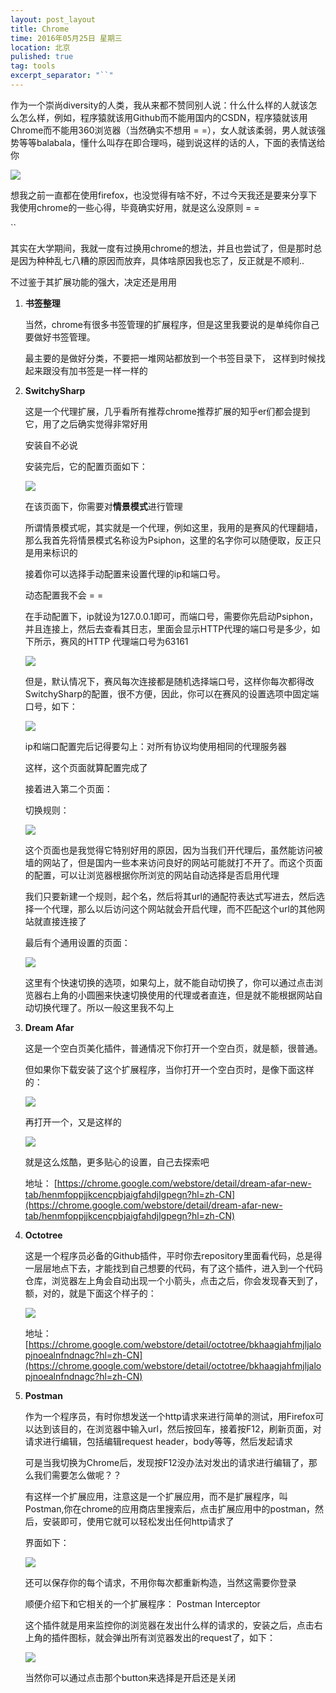 ```yaml
---
layout: post_layout
title: Chrome
time: 2016年05月25日 星期三
location: 北京
pulished: true
tag: tools
excerpt_separator: "``"
---
```


作为一个崇尚diversity的人类，我从来都不赞同别人说：什么什么样的人就该怎么怎么样，例如，程序猿就该用Github而不能用国内的CSDN，程序猿就该用Chrome而不能用360浏览器（当然确实不想用 = =），女人就该柔弱，男人就该强势等等balabala，懂什么叫存在即合理吗，碰到说这样的话的人，下面的表情送给你

![]({{site.pictureurl}}15.jpg?raw=true)

想我之前一直都在使用firefox，也没觉得有啥不好，不过今天我还是要来分享下我使用chrome的一些心得，毕竟确实好用，就是这么没原则 = =

``

其实在大学期间，我就一度有过换用chrome的想法，并且也尝试了，但是那时总是因为种种乱七八糟的原因而放弃，具体啥原因我也忘了，反正就是不顺利..

不过鉴于其扩展功能的强大，决定还是用用

1. **书签整理**

	当然，chrome有很多书签管理的扩展程序，但是这里我要说的是单纯你自己要做好书签管理。

	最主要的是做好分类，不要把一堆网站都放到一个书签目录下， 这样到时候找起来跟没有加书签是一样一样的

2. **SwitchySharp**

	这是一个代理扩展，几乎看所有推荐chrome推荐扩展的知乎er们都会提到它，用了之后确实觉得非常好用

	安装自不必说

	安装完后，它的配置页面如下：

	![]({{site.pictureurl}}16.jpg?raw=true)

	在该页面下，你需要对**情景模式**进行管理

	所谓情景模式呢，其实就是一个代理，例如这里，我用的是赛风的代理翻墙，那么我首先将情景模式名称设为Psiphon，这里的名字你可以随便取，反正只是用来标识的

	接着你可以选择手动配置来设置代理的ip和端口号。

	动态配置我不会 = =

	在手动配置下，ip就设为127.0.0.1即可，而端口号，需要你先启动Psiphon，并且连接上，然后去查看其日志，里面会显示HTTP代理的端口号是多少，如下所示，赛风的HTTP 代理端口号为63161

	![]({{site.pictureurl}}17.jpg?raw=true)

	但是，默认情况下，赛风每次连接都是随机选择端口号，这样你每次都得改SwitchySharp的配置，很不方便，因此，你可以在赛风的设置选项中固定端口号，如下：

	![]({{site.pictureurl}}18.jpg?raw=true)

	ip和端口配置完后记得要勾上：对所有协议均使用相同的代理服务器

	这样，这个页面就算配置完成了

	接着进入第二个页面：

	切换规则：

	![]({{site.pictureurl}}19.jpg?raw=true)

	这个页面也是我觉得它特别好用的原因，因为当我们开代理后，虽然能访问被墙的网站了，但是国内一些本来访问良好的网站可能就打不开了。而这个页面的配置，可以让浏览器根据你所浏览的网站自动选择是否启用代理

	我们只要新建一个规则，起个名，然后将其url的通配符表达式写进去，然后选择一个代理，那么以后访问这个网站就会开启代理，而不匹配这个url的其他网站就直接连接了

	最后有个通用设置的页面：

	![]({{site.pictureurl}}20.jpg?raw=true)
	
	这里有个快速切换的选项，如果勾上，就不能自动切换了，你可以通过点击浏览器右上角的小圆圈来快速切换使用的代理或者直连，但是就不能根据网站自动切换代理了。所以一般这里我不勾上

3. **Dream Afar**
	
	这是一个空白页美化插件，普通情况下你打开一个空白页，就是额，很普通。

	但如果你下载安装了这个扩展程序，当你打开一个空白页时，是像下面这样的：

	![]({{site.pictureurl}}21.jpg?raw=true)

	再打开一个，又是这样的

	![]({{site.pictureurl}}22.jpg?raw=true)

	就是这么炫酷，更多贴心的设置，自己去探索吧

	地址：
	[https://chrome.google.com/webstore/detail/dream-afar-new-tab/henmfoppjjkcencpbjaigfahdjlgpegn?hl=zh-CN](https://chrome.google.com/webstore/detail/dream-afar-new-tab/henmfoppjjkcencpbjaigfahdjlgpegn?hl=zh-CN)

4. **Octotree**

	这是一个程序员必备的Github插件，平时你去repository里面看代码，总是得一层层地点下去，才能找到自己想要的代码，有了这个插件，进入到一个代码仓库，浏览器左上角会自动出现一个小箭头，点击之后，你会发现春天到了，额，对的，就是下面这个样子的：

	![]({{site.pictureurl}}23.jpg?raw=true)

	地址：
	[https://chrome.google.com/webstore/detail/octotree/bkhaagjahfmjljalopjnoealnfndnagc?hl=zh-CN](https://chrome.google.com/webstore/detail/octotree/bkhaagjahfmjljalopjnoealnfndnagc?hl=zh-CN)

5. **Postman**
	
	作为一个程序员，有时你想发送一个http请求来进行简单的测试，用Firefox可以达到该目的，在浏览器中输入url，然后按回车，接着按F12，刷新页面，对请求进行编辑，包括编辑request header，body等等，然后发起请求

	可是当我切换为Chrome后，发现按F12没办法对发出的请求进行编辑了，那么我们需要怎么做呢？？

	有这样一个扩展应用，注意这是一个扩展应用，而不是扩展程序，叫Postman,你在chrome的应用商店里搜索后，点击扩展应用中的postman，然后，安装即可，使用它就可以轻松发出任何http请求了

	界面如下：
	
	![]({{site.pictureurl}}24.jpg?raw=true)

	还可以保存你的每个请求，不用你每次都重新构造，当然这需要你登录

	顺便介绍下和它相关的一个扩展程序： Postman Interceptor

	这个插件就是用来监控你的浏览器在发出什么样的请求的，安装之后，点击右上角的插件图标，就会弹出所有浏览器发出的request了，如下：

	![]({{site.pictureurl}}25.jpg?raw=true)

	当然你可以通过点击那个button来选择是开启还是关闭
